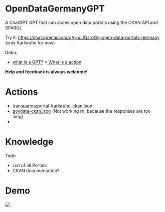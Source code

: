 # OpenDataGermanyGPT
A ChatGPT GPT that can acces open data portals using the CKAN API and SPARQL

Try it: https://chat.openai.com/g/g-uiJQsroGg-open-data-portals-germany 
(only Karlsruhe for now)

Doku:
* [what is a GPT?](https://openai.com/blog/introducing-gpts)
*[ What is a action](https://platform.openai.com/docs/actions)

**Help and feedback is always welcome!**

# Actions
* [transparenzportal-karlsruhe-ckan.json](https://github.com/stefangrotz/OpenDataGermanyGPT/blob/main/actions/transparenzportal-karlsruhe-ckan.json)
* [govdata-ckan.json](https://github.com/stefangrotz/OpenDataGermanyGPT/blob/main/actions/govdata-ckan.json) (Not working rn, because the responses are too long)
* 
# Knowledge
Todo
* List of all Portals
* CKAN documentation?

# Demo

![](opendata-ka.gif)

